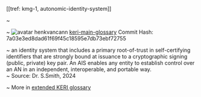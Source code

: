 [[tref: kmg-1, autonomic-identity-system]]

~ <!-- This is a copy of the saved remote text. Remove it if you like. It is automatically (re)generated -->

~ <span class="meta-info"><span>![avatar](undefined) henkvancann</span> <span>[keri-main-glossary](https://github.com/henkvancann/keri-main-glossary)</span> <span class="commit-hash">Commit Hash: 7a03e3ed8dad61f69f45c18595e7db73ebf72755</span></span>

~ an identity system that includes a primary root-of-trust in self-certifying identifiers that are strongly bound at issuance to a cryptographic signing (public, private) key pair. An AIS enables any entity to establish control over an AN in an independent, interoperable, and portable way.  
~ Source: Dr. S.Smith, 2024

~ More in <a href="https://weboftrust.github.io/WOT-terms/docs/glossary/autonomic-identity-system">extended KERI glossary</a>
